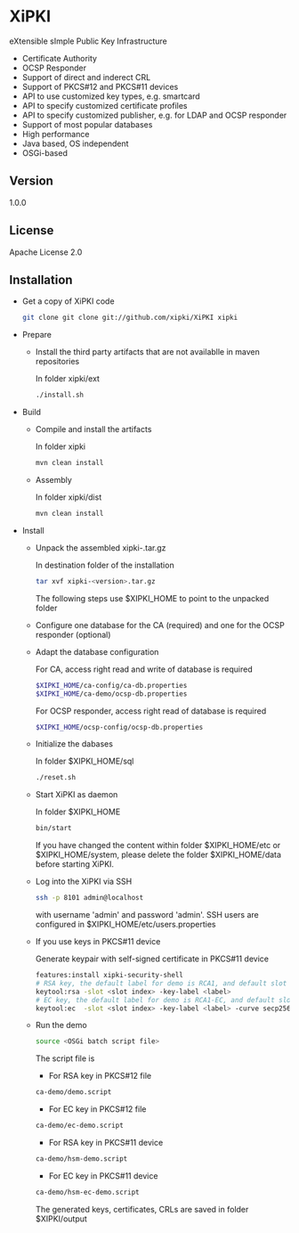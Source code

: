 XiPKI
=========

eXtensible sImple Public Key Infrastructure

  - Certificate Authority
  - OCSP Responder
  - Support of direct and inderect CRL
  - Support of PKCS#12 and PKCS#11 devices
  - API to use customized key types, e.g. smartcard
  - API to specify customized certificate profiles
  - API to specify customized publisher, e.g. for LDAP and OCSP responder
  - Support of most popular databases
  - High performance
  - Java based, OS independent
  - OSGi-based
  
Version
----

1.0.0

License
-----------

Apache License 2.0

Installation
------------
* Get a copy of XiPKI code
  ```sh
  git clone git clone git://github.com/xipki/XiPKI xipki
  ```

* Prepare
  * Install the third party artifacts that are not availablle in maven repositories    
    
    In folder xipki/ext
    ```sh
    ./install.sh
    ```
 
* Build
  * Compile and install the artifacts
    
    In folder xipki
    ```sh
    mvn clean install
    ```
    
  * Assembly
  
    In folder xipki/dist
    ```sh
    mvn clean install
    ```

* Install
  * Unpack the assembled xipki-<version>.tar.gz
 
    In destination folder of the installation
    ```sh
    tar xvf xipki-<version>.tar.gz
    ```
    The following steps use $XIPKI_HOME to point to the unpacked folder

  * Configure one database for the CA (required) and one for the OCSP responder (optional)
  * Adapt the database configuration
  
    For CA, access right read and write of database is required
    ```sh
    $XIPKI_HOME/ca-config/ca-db.properties
    $XIPKI_HOME/ca-demo/ocsp-db.properties
    ```
    For OCSP responder, access right read of database is required
    ```sh
    $XIPKI_HOME/ocsp-config/ocsp-db.properties
    ```
  * Initialize the dabases

    In folder $XIPKI_HOME/sql
    ```sh
    ./reset.sh
    ```

  * Start XiPKI as daemon
  
    In folder $XIPKI_HOME
    ```sh
    bin/start    
    ```
    If you have changed the content within folder $XIPKI_HOME/etc or $XIPKI_HOME/system, please delete the folder $XIPKI_HOME/data before starting XiPKI.
  * Log into the XiPKI via SSH
    ```sh
    ssh -p 8101 admin@localhost
    ```
    with username 'admin' and password 'admin'. SSH users are configured in $XIPKI_HOME/etc/users.properties

  * If you use keys in PKCS#11 device
  
    Generate keypair with self-signed certificate in PKCS#11 device
    ```sh
    features:install xipki-security-shell
    # RSA key, the default label for demo is RCA1, and default slot is 1
    keytool:rsa -slot <slot index> -key-label <label> 
    # EC key, the default label for demo is RCA1-EC, and default slot is 1
    keytool:ec  -slot <slot index> -key-label <label> -curve secp256r1
    ```
  * Run the demo
  
    ```sh
    source <OSGi batch script file>
    ```
    The script file is
     * For RSA key in PKCS#12 file
     
      ```sh
      ca-demo/demo.script
      ```
       
     * For EC key in PKCS#12 file
     
      ```sh
      ca-demo/ec-demo.script
      ```
       
     * For RSA key in PKCS#11 device
     
      ```sh
      ca-demo/hsm-demo.script
      ```
       
     * For EC key in PKCS#11 device
     
      ```sh
      ca-demo/hsm-ec-demo.script
      ```
    The generated keys, certificates, CRLs are saved in folder $XIPKI/output  
  

